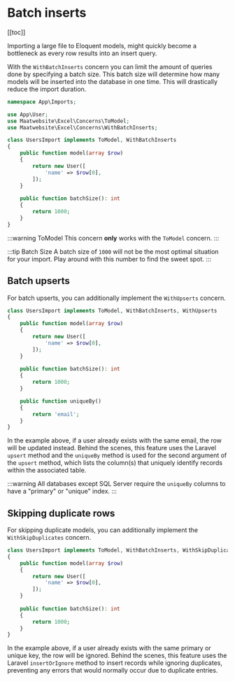 # Batch inserts

[[toc]]

Importing a large file to Eloquent models, might quickly become a bottleneck as every row results into an insert query. 

With the `WithBatchInserts` concern you can limit the amount of queries done by specifying a batch size. This batch size will determine how many models will be inserted into the database in one time. This will drastically reduce the import duration.

```php
namespace App\Imports;

use App\User;
use Maatwebsite\Excel\Concerns\ToModel;
use Maatwebsite\Excel\Concerns\WithBatchInserts;

class UsersImport implements ToModel, WithBatchInserts
{
    public function model(array $row)
    {
        return new User([
            'name' => $row[0],
        ]);
    }
    
    public function batchSize(): int
    {
        return 1000;
    }
}
```

:::warning ToModel
This concern **only** works with the `ToModel` concern.
:::

:::tip Batch Size
A batch size of `1000` will not be the most optimal situation for your import. Play around with this number to find the sweet spot.
:::

## Batch upserts

For batch upserts, you can additionally implement the `WithUpserts` concern.

```php
class UsersImport implements ToModel, WithBatchInserts, WithUpserts
{
    public function model(array $row)
    {
        return new User([
            'name' => $row[0],
        ]);
    }
    
    public function batchSize(): int
    {
        return 1000;
    }

    public function uniqueBy()
    {
        return 'email';
    }
}
```

In the example above, if a user already exists with the same email, the row will be updated instead. Behind the scenes, this feature uses the Laravel `upsert` method and the `uniqueBy` method is used for the second argument of the `upsert` method, which lists the column(s) that uniquely identify records within the associated table.

:::warning
All databases except SQL Server require the `uniqueBy` columns to have a "primary" or "unique" index.
:::

## Skipping duplicate rows

For skipping duplicate models, you can additionally implement the `WithSkipDuplicates` concern.

```php
class UsersImport implements ToModel, WithBatchInserts, WithSkipDuplicates
{
    public function model(array $row)
    {
        return new User([
            'name' => $row[0],
        ]);
    }
    
    public function batchSize(): int
    {
        return 1000;
    }
}
```

In the example above, if a user already exists with the same primary or unique key, the row will be ignored. Behind the scenes, this feature uses the Laravel `insertOrIgnore` method to insert records while ignoring duplicates, preventing any errors that would normally occur due to duplicate entries.

